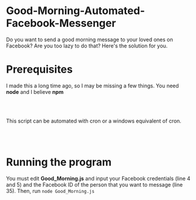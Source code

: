 # Good-Morning-Automated-Facebook-Messenger
Do you want to send a good morning message to your loved ones on Facebook? Are you too lazy to do that? Here's the solution for you. 

# Prerequisites
I made this a long time ago, so I may be missing a few things. You need __node__ and I believe __npm__

<br /> 
<br />

This script can be automated with cron or a windows equivalent of cron. 

<br /> 
<br />

# Running the program
You must edit __Good_Morning.js__ and input your Facebook credentials (line 4 and 5) and the Facebook ID of the person that you want to message (line 35). Then, run ```node Good_Morning.js```
